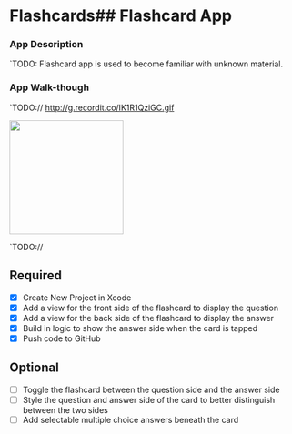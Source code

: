 # Flashcards## Flashcard App

### App Description
`TODO: Flashcard app is used to become familiar with unknown material. 
### App Walk-though
`TODO:// http://g.recordit.co/IK1R1QziGC.gif

<img src="YOUR_GIF_URL_HERE" width=200><br>

`TODO://

## Required
- [X] Create New Project in Xcode
- [X] Add a view for the front side of the flashcard to display the question
- [X] Add a view for the back side of the flashcard to display the answer
- [X] Build in logic to show the answer side when the card is tapped
- [X] Push code to GitHub
## Optional
- [ ] Toggle the flashcard between the question side and the answer side
- [ ] Style the question and answer side of the card to better distinguish between the two sides
- [ ] Add selectable multiple choice answers beneath the card
